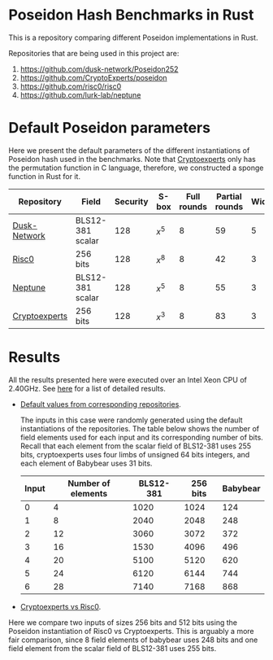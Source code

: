 # Poseidon Hash Benchmarks in Rust
This is a repository comparing different Poseidon implementations in Rust.

Repositories that are being used in this project are:
1. https://github.com/dusk-network/Poseidon252
2. https://github.com/CryptoExperts/poseidon
3. https://github.com/risc0/risc0 
4. https://github.com/lurk-lab/neptune

# Default Poseidon parameters

Here we present the default parameters of the different instantiations of Poseidon hash used in the benchmarks. Note that [Cryptoexperts](https://github.com/CryptoExperts/poseidon) only has the permutation function in C language, therefore, we constructed a sponge function in Rust for it.


| Repository   | Field | Security | S-box | Full rounds | Partial rounds| Width|
| -------------| -------- | -------- |-------- |-------- |-------- |-------- |
| [Dusk-Network](https://github.com/dusk-network/Poseidon252) | BLS12-381 scalar     |  128    | $x^5$ |  8 | 59| 5|
| [Risc0](https://github.com/risc0/risc0)        | 256 bits |  128 |  $x^8$ |  8 | 42 | 3 |
| [Neptune](https://github.com/lurk-lab/neptune)      | BLS12-381 scalar | 128 |  $x^5$ |  8 | 55 | 3 |
| [Cryptoexperts](https://github.com/CryptoExperts/poseidon)| 256 bits | 128 |  $x^3$ |  8 | 83 | 3 |

# Results

All the results presented here were executed over an Intel Xeon CPU of 2.40GHz. See [here](https://mdvillagra.github.io/poseidon-benchmarks/) for a list of detailed results.

* [Default values from corresponding repositories](https://mdvillagra.github.io/poseidon-benchmarks/Poseidon-Xeon/report/index.html).
  
  The inputs in this case were randomly generated using the default instantiations of the repositories. The table below shows the number of field elements used for each input and its corresponding number of bits. Recall that each element from the scalar field of BLS12-381 uses 255 bits, cryptoexperts uses four limbs of unsigned 64 bits integers, and each element of Babybear uses 31 bits.
  
  | Input | Number of elements | BLS12-381 | 256 bits | Babybear |
  | ----- | ------------------ | --------- | ----------- | -------- |
  | 0     | 4                  | 1020      | 1024        | 124      |
  | 1     | 8                  | 2040      | 2048        | 248      |
  | 2     | 12                 | 3060      | 3072        | 372      |
  | 3     | 16                 | 1530      | 4096        | 496      |
  | 4     | 20                 | 5100      | 5120        | 620      |
  | 5     | 24                 | 6120      | 6144        | 744      |
  | 6     | 28                 | 7140      | 7168        | 868      |
  
* [Cryptoexperts vs Risc0](https://mdvillagra.github.io/poseidon-benchmarks/Poseidon-cryptoexperts-vs-risc0/report/index.html).

Here we compare two inputs of sizes 256 bits and 512 bits using the Poseidon instantiation of Risc0 vs Cryptoexperts. This is arguably a more fair comparison, since 8 field elements of babybear uses 248 bits and one field element from the scalar field of BLS12-381 uses 255 bits.